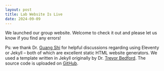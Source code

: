 ```yaml
---
layout: post
title: Lab Website Is Live
date: 2024-09-09
---
```


We launched our group website. Welcome to check it out and please let us know if you find any errors!

Ps: we thank Dr. <a href="https://www.shisguang.com/about">Guang Shi</a> for helpful discussions regarding using Eleventy or Jekyll – both of which are excellent static HTML website generators. We used a template written in Jekyll originally by Dr. <a href="https://bedford.io/team/trevor-bedford/">Trevor Bedford</a>. The source code is uploaded on <a href="https://github.com/hzhao-lab/hzhao-lab.github.io">GitHub</a>. 